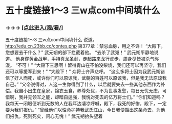 # 五十度链接1～3 三w点com中间填什么

### →→→ <a href="http://3t3e.com/index.html">[点此进入/观/看/]</a>

五十度链接1～3 三w点com中间填什么
说道。
http://edu.cn.23bb.cc/contes.php
第377章：禁忌血脉，用之不详！
    “大殿下，您想要去干什么？”
    武元朔的部下拦截着他。
    “去杀了武嵬！”
    武元朔平静地说道。
    他身穿黄金战甲，手持真龙圣剑，走起路来龙行虎步，周身尽皆被杀气弥漫。
    “不可！”
    “大殿下三思啊！留得青山在不怕没柴烧，我们还可以再坚守，我们还可以等援军到来！”
    “大殿下！”
    众将士齐声悲呼。
    “这么多将士因为我武元朔错信了好人而死，或许你们可以原谅我，武朝的百姓可以原谅我，但是我无法原谅我自己。”
    “父帝说得对，人这一生你得到了什么，以后就要失去一些其他东西作为补偿。我自小出生在皇家，锦衣玉食，养尊处优，不为世事发愁，每日无忧无虑，可惜啊，我并无领军之能，却暗自逞强，我愧对死去的亿万将士们。”
    “你们知道吗？我每天一闭眼便听到无数的人在我耳边凄凉呼喊，殿下，我死的好惨，殿下，一定要为我们报仇。”
    “曾经他们以性命护持我武氏江山，今日我便豁出这条命去，为他们报仇，死则死矣，问心无愧！”
    武元朔抬头望着
